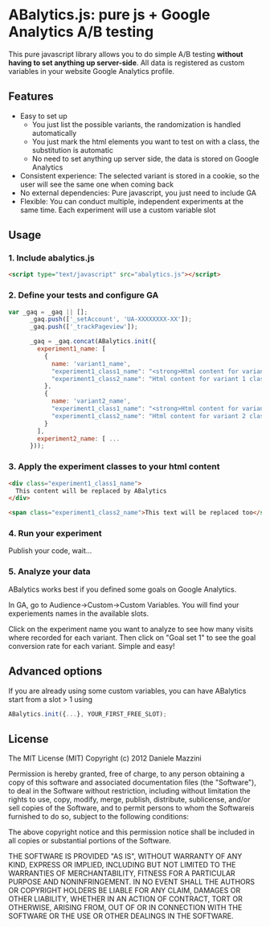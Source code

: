 ABalytics.js: pure js + Google Analytics A/B testing
====================================================================

This pure javascript library allows you to do simple A/B testing **without having to set anything up server-side**. All data is registered as custom variables in your website Google Analytics profile.

Features
--------

*  Easy to set up
   * You just list the possible variants, the randomization is handled automatically
   * You just mark the html elements you want to test on with a class, the substitution is automatic
   * No need to set anything up server side, the data is stored on Google Analytics
* Consistent experience: The selected variant is stored in a cookie, so the user will see the same one when coming back
* No external dependencies: Pure javascript, you just need to include GA
* Flexible: You can conduct multiple, independent experiments at the same time. Each experiment will use a custom variable slot

Usage
-----

### 1. Include abalytics.js
```html
<script type="text/javascript" src="abalytics.js"></script>
```
### 2. Define your tests and configure GA
```javascript
var _gaq = _gaq || [];
      _gaq.push(['_setAccount', 'UA-XXXXXXXX-XX']);
      _gaq.push(['_trackPageview']);

      _gaq = _gaq.concat(ABalytics.init({
        experiment1_name: [
          {
            name: 'variant1_name',
            "experiment1_class1_name": "<strong>Html content for variant 1 class 1</strong>",
            "experiment1_class2_name": "Html content for variant 1 class 2"
          },
          {
            name: 'variant2_name',
            "experiment1_class1_name": "<strong>Html content for variant 2 class 1</strong>",
            "experiment1_class2_name": "Html content for variant 2 class 2"
          }
        ],
        experiment2_name: [ ...
      }));
```
### 3. Apply the experiment classes to your html content
```html
<div class="experiment1_class1_name">
  This content will be replaced by ABalytics
</div>

<span class="experiment1_class2_name">This text will be replaced too</span>
```

### 4. Run your experiment

Publish your code, wait...

### 5. Analyze your data

ABalytics works best if you defined some goals on Google Analytics.

In GA, go to Audience->Custom->Custom Variables. You will find your experiements names in the available slots.

Click on the experiment name you want to analyze to see how many visits where recorded for each variant. Then click on "Goal set 1" to see the goal conversion rate for each variant. Simple and easy!

Advanced options
----------------

If you are already using some custom variables, you can have ABalytics start from a slot > 1 using
```javascript
ABalytics.init({...}, YOUR_FIRST_FREE_SLOT);
```
License
-------

The MIT License (MIT)
Copyright (c) 2012 Daniele Mazzini

Permission is hereby granted, free of charge, to any person obtaining a copy of this software and associated documentation files (the "Software"), to deal in the Software without restriction, including without limitation the rights to use, copy, modify, merge, publish, distribute, sublicense, and/or sell copies of the Software, and to permit persons to whom the Softwareis furnished to do so, subject to the following conditions:

The above copyright notice and this permission notice shall be included in all copies or substantial portions of the Software.

THE SOFTWARE IS PROVIDED "AS IS", WITHOUT WARRANTY OF ANY KIND, EXPRESS OR IMPLIED, INCLUDING BUT NOT LIMITED TO THE WARRANTIES OF MERCHANTABILITY, FITNESS FOR A PARTICULAR PURPOSE AND NONINFRINGEMENT. IN NO EVENT SHALL THE AUTHORS OR COPYRIGHT HOLDERS BE LIABLE FOR ANY CLAIM, DAMAGES OR OTHER LIABILITY, WHETHER IN AN ACTION OF CONTRACT, TORT OR OTHERWISE, ARISING FROM, OUT OF OR IN CONNECTION WITH THE SOFTWARE OR THE USE OR OTHER DEALINGS IN THE SOFTWARE.